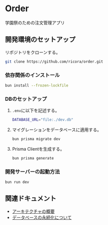 # Order

学園祭のための注文管理アプリ

## 開発環境のセットアップ

リポジトリをクローンする。

```sh
git clone https://github.com/ricora/order.git
```

### 依存関係のインストール

```sh
bun install --frozen-lockfile
```

### DBのセットアップ

1. `.env`に以下を記述する。

   ```sh
   DATABASE_URL="file:./dev.db"
   ```

2. マイグレーションをデータベースに適用する。

   ```sh
   bun prisma migrate dev
   ```

3. Prisma Clientを生成する。
   ```sh
   bun prisma generate
   ```

### 開発サーバーの起動方法

```sh
bun run dev
```

## 関連ドキュメント

- [アーキテクチャの概要](ARCHITECTURE.md)
- [データベースの永続化について](LITESTREAM.md)
